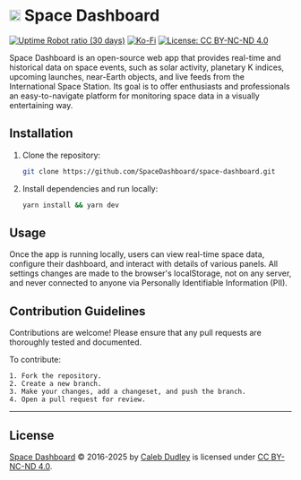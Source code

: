 # <img src="https://spacedashboard.com/img/space-dashboard.svg" alt="Space Dashboard logo" style="height: 20px; width: 20px;"> Space Dashboard

[![Uptime Robot ratio (30 days)](https://img.shields.io/uptimerobot/ratio/m778287473-60757b71bd53bc72bf571e43)](https://status.spacedashboard.com/)
[![Ko-Fi](https://img.shields.io/badge/Ko--fi-3c5e3a?style=flat&logo=ko-fi&logoColor=white)](https://ko-fi.com/spacedashboard)
[![License: CC BY-NC-ND 4.0](https://img.shields.io/badge/License-CC%20BY--NC--ND%204.0-lightgrey.svg)](https://creativecommons.org/licenses/by-nc-nd/4.0/)

Space Dashboard is an open-source web app that provides real-time and historical data on space events, such as solar activity, planetary K indices, upcoming launches, near-Earth objects, and live feeds from the International Space Station. Its goal is to offer enthusiasts and professionals an easy-to-navigate platform for monitoring space data in a visually entertaining way.

## Installation

1. Clone the repository:
   ```bash
   git clone https://github.com/SpaceDashboard/space-dashboard.git
   ```
2. Install dependencies and run locally:
   ```bash
   yarn install && yarn dev
   ```

## Usage

Once the app is running locally, users can view real-time space data, configure their dashboard, and interact with details of various panels. All settings changes are made to the browser's localStorage, not on any server, and never connected to anyone via Personally Identifiable Information (PII).

## Contribution Guidelines

Contributions are welcome! Please ensure that any pull requests are thoroughly tested and documented.

To contribute:

	1. Fork the repository.
	2. Create a new branch.
	3. Make your changes, add a changeset, and push the branch.
	4. Open a pull request for review.

---

## License

[Space Dashboard](https://calebdudleydesign.com) &copy; 2016-2025 by [Caleb Dudley](https://calebdudleydesign.com) is licensed under [CC BY-NC-ND 4.0](https://creativecommons.org/licenses/by-nc-nd/4.0/).

